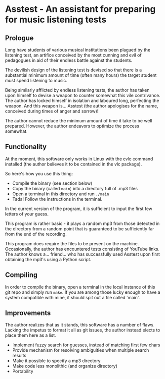 # Asstest - An assistant for preparing for music listening tests

## Prologue

Long have students of various musical institutions been plagued by the 
listening test, an artifice conceived by the most cunning and evil of 
pedagogues in aid of their endless battle against the students.

The devilish design of the listening test is devised so that there is a 
substantial minimum amount of time (often many hours) the target student must 
spend listening to music.

Being similarly afflicted by endless listening tests, the author has taken
upon himself to devise a weapon to counter somewhat this vile contrivance.
The author has locked himself in isolation and laboured long, perfecting the
weapon. And this weapon is... Asstest (the author apologises for the name,
conceived during times of anger and sorrow)!

The author cannot reduce the minimum amount of time it take to be well 
prepared. However, the author endeavors to optimize the process somewhat.

## Functionality

At the moment, this software only works in Linux with the cvlc command 
installed (the author believes it to be contained in the vlc package).

So here's how you use this thing:

- Compile the binary (see section below)
- Copy the binary (called `main`) into a directory full of .mp3 files
- Open a terminal in this directory and run `./main`
- Tada! Follow the instructions in the terminal. 

In the current version of the program, it is sufficient to input the first few
letters of your guess.

This program is rather basic - it plays a random mp3 from those detected
in the directory from a random point that is guaranteed to be sufficiently
far from the end of the recording.

This program does require the files to be present on the machine. 
Occasionally, the author has encountered tests consisting of YouTube links.
The author knows a... friend... who has successfully used Asstest upon first
obtaining the mp3's using a Python script.

## Compiling

In order to compile the binary, open a terminal in the local instance of this
git repo and simply run `make`. If you are among those lucky enough to have
a system compatible with mine, it should spit out a file called 'main'.

## Improvements

The author realizes that as it stands, this software has a number of flaws.
Lacking the impetus to format it all as git issues, the author instead elects
to place them here as a list.

- Implement fuzzy search for guesses, instead of matching first few chars
- Provide mechanism for resolving ambiguities when multiple search results
- Make it possible to specify a mp3 directory
- Make code less monolithic (and organize directory)
- Portability
